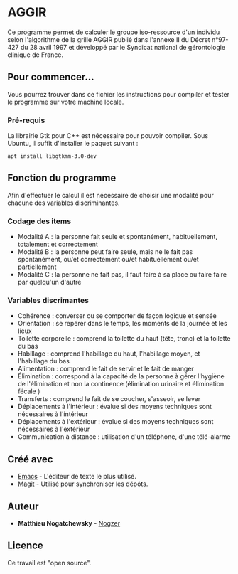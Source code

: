# AGGIR

Ce programme permet de calculer le groupe iso-ressource d'un individu selon l'algorithme de la grille AGGIR publié dans l'annexe II du Décret n°97-427 du 28 avril 1997 et développé par le Syndicat national de gérontologie clinique de France.

## Pour commencer...

Vous pourrez trouver dans ce fichier les instructions pour compiler et tester le programme sur votre machine locale.

### Pré-requis

La librairie Gtk pour C++ est nécessaire pour pouvoir compiler. 
Sous Ubuntu, il suffit d'installer le paquet suivant : 

```
apt install libgtkmm-3.0-dev
```

## Fonction du programme

Afin d'effectuer le calcul il est nécessaire de choisir une modalité pour chacune des variables discriminantes.

### Codage des items

* Modalité A : la personne fait seule et spontanément, habituellement, totalement et correctement
* Modalité B : la personne peut faire seule, mais ne le fait pas spontanément, ou/et correctement ou/et habituellement ou/et partiellement
* Modalité C : la personne ne fait pas, il faut faire à sa place ou faire faire par quelqu'un d'autre

### Variables discrimantes

* Cohérence : converser ou se comporter de façon logique et sensée 
* Orientation : se repérer dans le temps, les moments de la journée et les lieux 
* Toilette corporelle : comprend la toilette du haut (tête, tronc) et la toilette du bas 
* Habillage : comprend l'habillage du haut, l'habillage moyen, et l'habillage du bas 
* Alimentation : comprend le fait de servir et le fait de manger 
* Élimination : correspond à la capacité de la personne à gérer l'hygiène de l'élimination et non la continence (élimination urinaire et élimination fécale )
* Transferts : comprend le fait de se coucher, s'asseoir, se lever
* Déplacements à l'intérieur : évalue si des moyens techniques sont nécessaires à l'intérieur
* Déplacements à l'extérieur : évalue si des moyens techniques sont nécessaires à l'extérieur 
* Communication à distance : utilisation d'un téléphone, d'une télé-alarme

## Créé avec

* [Emacs](https://www.gnu.org/software/emacs/) - L'éditeur de texte le plus utilisé.
* [Magit](https://magit.vc/manual/magit/) - Utilisé pour synchroniser les dépôts.

## Auteur

* **Matthieu Nogatchewsky** - [Nogzer](https://github.com/nogzer)

## Licence

Ce travail est "open source".
